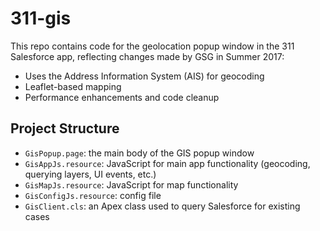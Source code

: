 # 311-gis

This repo contains code for the geolocation popup window in the 311 Salesforce app, reflecting changes made by GSG in Summer 2017:

 - Uses the Address Information System (AIS) for geocoding
 - Leaflet-based mapping
 - Performance enhancements and code cleanup

## Project Structure

 - `GisPopup.page`: the main body of the GIS popup window
 - `GisAppJs.resource`: JavaScript for main app functionality (geocoding, querying layers, UI events, etc.)
 - `GisMapJs.resource`: JavaScript for map functionality
 - `GisConfigJs.resource`: config file
 - `GisClient.cls`: an Apex class used to query Salesforce for existing cases
